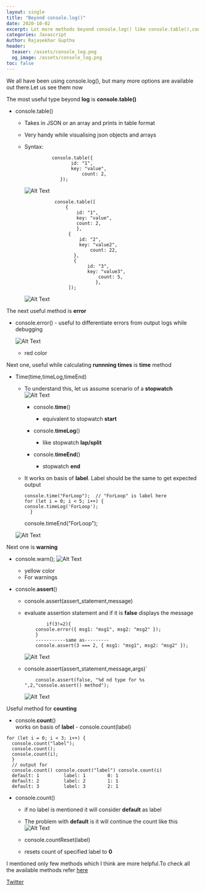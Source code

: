 ```yaml
---
layout: single
title: "Beyond console.log()"
date: 2020-10-02
excerpt: Lot more methods beyond console.log() like console.table(),console.count() etc..
categories: Javascript
Author: Rajasekhar Guptha
header:
  teaser: /assets/console_log.png
  og_image: /assets/console_log.png
toc: false
---
```


We all have been using console.log(), but many more options are available out there.Let us see them now

The most useful type beyond **log** is **console.table()**

- console.table()

  - Takes in JSON or an array and prints in table format
  - Very handy while visualising json objects and arrays
  - Syntax:

                  console.table({
                         id: "1",
                         key: "value",
                             count: 2,
                     });

    ![Alt Text](https://dev-to-uploads.s3.amazonaws.com/i/xdurz2y6jgi98l2u4z3g.PNG)

                   console.table([
                       {
                           id: "1",
                           key: "value",
                           count: 2,
                           },
                        {
                            id: "2",
                            key: "value2",
                                count: 22,
                          },
                          {
                               id: "3",
                               key: "value3",
                                   count: 5,
                                  },
                        ]);

    ![Alt Text](https://dev-to-uploads.s3.amazonaws.com/i/14iyr8ynuy0bdfbjvmnr.PNG)

The next useful method is **error**

- console.error() - useful to differentiate errors from output logs while debugging

  ![Alt Text](https://dev-to-uploads.s3.amazonaws.com/i/04y2gf22co4486vyt4jc.PNG)

  - red color

Next one, useful while calculating **runnning times** is **time** method

- Time(time,timeLog,timeEnd)

  - To understand this, let us assume scenario of a **stopwatch**
    ![Alt Text](https://dev-to-uploads.s3.amazonaws.com/i/vsepbkvmpf05e322t25s.png)

    - console.**time**()

      - equivalent to stopwatch **start**

    - console.**timeLog**()

      - like stopwatch **lap/split**

    - console.**timeEnd**()
      - stopwatch **end**

  - It works on basis of **label**. Label should be the same to get expected output

        console.time("ForLoop");  // "ForLoop" is label here
        for (let i = 0; i < 5; i++) {
        console.timeLog('ForLoop');
          }

    console.timeEnd("ForLoop");

  ![Alt Text](https://dev-to-uploads.s3.amazonaws.com/i/3vasc1sm4ihofnhczief.PNG)

Next one is **warning**

- console.warn();
  ![Alt Text](https://dev-to-uploads.s3.amazonaws.com/i/8dqzqpd7adgou203vr5k.PNG)

  - yellow color
  - For warnings

- console.**assert**()

  - console.assert(assert_statement,message)
  - evaluate assertion statement and if it is **false** displays the message

        	    if(3!=2){
        	console.error({ msg1: "msg1", msg2: "msg2" });
        	}
        	-----------same as---------
        	console.assert(3 === 2, { msg1: "msg1", msg2: "msg2" });

    ![Alt Text](https://dev-to-uploads.s3.amazonaws.com/i/7th14kqk1cymnj2k8qxp.PNG)

  - console.assert(assert_statement,message,args)`

    ```
        console.assert(false, "%d nd type for %s ",2,"console.assert() method");
    ```

    ![Alt Text](https://dev-to-uploads.s3.amazonaws.com/i/cr8laxb6jbmxwrdveico.PNG)

Useful method for **counting**

- console.**count**()  
  works on basis of **label** - console.count(label)

```
for (let i = 0; i < 3; i++) {
  console.count("label");
  console.count();
  console.count(i);
  }
  // output for
  console.count() console.count("label") console.count(i)
  default: 1         label: 1        0: 1
  default: 2         label: 2        1: 1
  default: 3         label: 3        2: 1
```

- console.count()

  - if no label is mentioned it will consider **default** as label
  - The problem with **default** is it will continue the count like this
    ![Alt Text](https://dev-to-uploads.s3.amazonaws.com/i/a2icg0tlhjtxgtq5g2ja.PNG)

  - console.countReset(label)

  * resets count of specified label to **0**

I mentioned only few methods which I think are more helpful.To check all the available methods refer [here](https://developer.mozilla.org/en-US/docs/Web/API/console)

[Twitter](https://twitter.com/rajasekhar_24)
